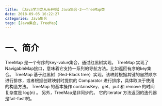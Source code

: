 ```yaml
---
title: 【Java学习之从头开始】Java集合-2——TreeMap类
date: 2018-09-05 16:22:27
categories: Java集合
tags: [Java集合, TreeMap]
---
```


# 一、简介

TreeMap 是一个有序的key-value集合，通过红黑树实现。
TreeMap 实现了NavigableMap接口，意味着它支持一系列的导航方法。比如返回有序的key集合。
TreeMap 基于红黑树（Red-Black tree）实现。该映射根据其键的自然顺序进行排序，或者根据创建映射时提供的 Comparator 进行排序，具体取决于使用的构造方法。
TreeMap 的基本操作 containsKey、get、put 和 remove 的时间复杂度是 log(n) 。
另外，TreeMap是非同步的。 它的iterator 方法返回的迭代器是fail-fastl的。

<!-- more -->

